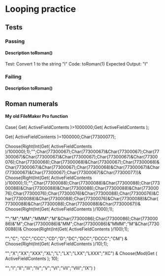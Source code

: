 # Looping practice

## Tests
### Passing
#### Description toRoman()
Test: Convert 1 to the string "I"
Code: toRoman(1)
Expected Output: "I"

### Failing
#### Description toRoman()


## Roman numerals
#### My old FileMaker Pro function
Case(
Get( ActiveFieldContents )>1000000;Get( ActiveFieldContents );

Get( ActiveFieldContents )=1000000;Char(77300077);

Choose(Right(Int(Get( ActiveFieldContents )/100000);1);"";Char(77300067);Char(77300067)&Char(77300067);Char(77300067)&Char(77300067)&Char(77300067);Char(77300067)&Char(77300076);Char(77300068);Char(77300068)&Char(77300067);Char(77300068)&Char(77300067)&Char(77300067);Char(77300068)&Char(77300067)&Char(77300067)&Char(77300067);Char(77300067)&Char(77300077))&
Choose(Right(Int(Get( ActiveFieldContents )/10000);1);"";Char(77300088);Char(77300088)&Char(77300088);Char(77300088)&Char(77300088)&Char(77300088);Char(77300088)&Char(77300076);Char(77300076);Char(77300076)&Char(77300088);Char(77300076)&Char(77300088)&Char(77300088);Char(77300076)&Char(77300088)&Char(77300088)&Char(77300088);Char(77300088)&Char(77300067))&
Choose(Right(Int(Get( ActiveFieldContents )/1000);1);

"";"M";"MM";"MMM";"M"&Char(77300086);Char(77300086);Char(77300086)&"M";Char(77300086)&"MM";Char(77300086)&"MMM";"M"&Char(77300088))&
Choose(Right(Int(Get( ActiveFieldContents )/100);1);

"";"C"; "CC";"CCC";"CD";"D";"DC";"DCC";"DCCC";"CM") &
Choose(Right(Int(Get( ActiveFieldContents )/10);1);

"";"X";"XX";"XXX";"XL";"L";"LX";"LXX";"LXXX";"XC") &
Choose(Mod(Get ( ActiveFieldContents ); 10);

"";"I";"II";"III";"IV";"V";"VI";"VII";"VIII";"IX")
)